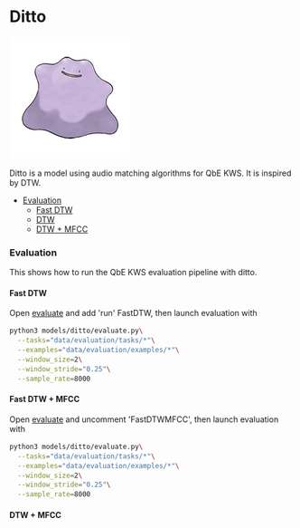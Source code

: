 # Ditto

![ditto](ditto/ditto.png)
 
Ditto is a model using audio matching algorithms for QbE KWS. It is inspired by DTW.


- [Evaluation](#evaluation)
    - [Fast DTW](#dtw)
    - [DTW](#dtw)
    - [DTW + MFCC](#dtw--mfcc)

### Evaluation

This shows how to run the QbE KWS evaluation pipeline with ditto.

#### Fast DTW

Open [evaluate](../../models/ditto/evaluate.py) and add 'run' FastDTW, then launch evaluation with

```bash
python3 models/ditto/evaluate.py\
  --tasks="data/evaluation/tasks/*"\
  --examples="data/evaluation/examples/*"\
  --window_size=2\
  --window_stride="0.25"\
  --sample_rate=8000
```

#### Fast DTW + MFCC

Open [evaluate](../../models/ditto/evaluate.py) and uncomment 'FastDTWMFCC', then launch evaluation with

```bash
python3 models/ditto/evaluate.py\
  --tasks="data/evaluation/tasks/*"\
  --examples="data/evaluation/examples/*"\
  --window_size=2\
  --window_stride="0.25"\
  --sample_rate=8000
```

#### DTW + MFCC

